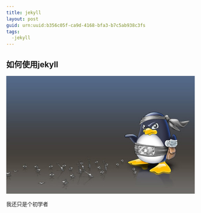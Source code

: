 ```yaml
---
title: jekyll
layout: post
guid: urn:uuid:b356c05f-ca9d-4168-bfa3-b7c5ab938c3fs
tags:
  -jekyll
---
```

## 如何使用jekyll
![Shadow](/media/files/2017-05-26/linuxmascot.jpg)  

我还只是个初学者
